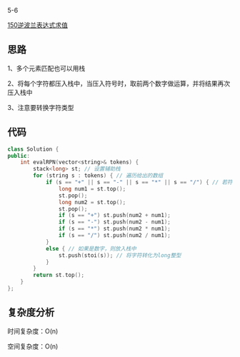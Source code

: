 5-6

[150逆波兰表达式求值](https://leetcode.cn/problems/evaluate-reverse-polish-notation/)

## 思路
1、多个元素匹配也可以用栈

2、将每个字符都压入栈中，当压入符号时，取前两个数字做运算，并将结果再次压入栈中

3、注意要转换字符类型

## 代码
```cpp
class Solution {
public:
    int evalRPN(vector<string>& tokens) {
        stack<long> st; // 设置辅助栈
        for (string s : tokens) { // 遍历给出的数组
            if (s == "+" || s == "-" || s == "*" || s == "/") { // 若符号，则运算
                long num1 = st.top();
                st.pop();  
                long num2 = st.top();
                st.pop();
                if (s == "+") st.push(num2 + num1);
                if (s == "-") st.push(num2 - num1);
                if (s == "*") st.push(num2 * num1);
                if (s == "/") st.push(num2 / num1);
            }
            else { // 如果是数字，则放入栈中
                st.push(stoi(s)); // 将字符转化为long整型
            }
        }
        return st.top();
    }
};
```
## 复杂度分析
时间复杂度：O(n)

空间复杂度：O(n)
